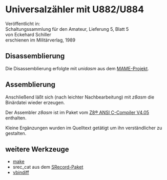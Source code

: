 # Universalzähler mit U882/U884


Veröffentlicht in:\
Schaltungssammlung für den Amateur, Lieferung 5, Blatt 5\
von Eckehard Schiller\
erschienen im Militärverlag, 1989


## Disassemblierung
Die Disassemblierung erfolgte mit _unidasm_ aus dem [MAME-Projekt](https://docs.mamedev.org/tools/othertools.html).


## Assemblierung
Anschließend läßt sich (nach leichter Nachbearbeitung) mit _z8asm_ die Binärdatei wieder erzeugen.

Der Assembler _z8asm_ ist im Paket vom [Z8® ANSI C-Compiler V4.05](https://www.shotech.de/Datasheet/Zilog/z8cc405p.zip) enthalten.

Kleine Ergänzungen wurden im Quelltext getätigt um ihn verständlicher zu gestalten. 


## weitere Werkzeuge

- [make](https://www.gnu.org/software/make/)
- srec_cat aus dem [SRecord-Paket](https://srecord.sourceforge.net/)
- [vbindiff](https://www.cjmweb.net/vbindiff/)
